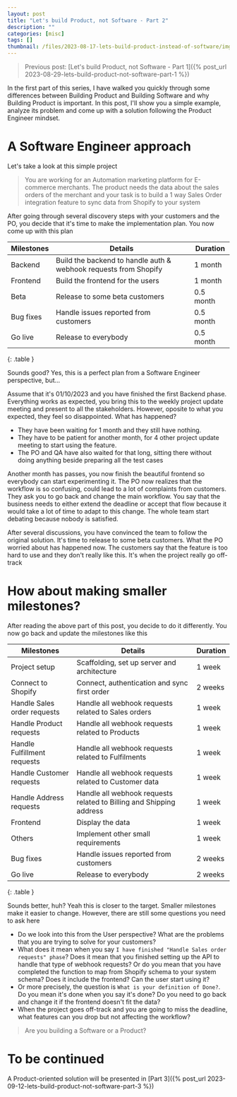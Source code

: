 ```yaml
---
layout: post
title: "Let's build Product, not Software - Part 2"
description: ""
categories: [misc]
tags: []
thumbnail: /files/2023-08-17-lets-build-product-instead-of-software/img1.png
---
```


> Previous post: [Let's build Product, not Software - Part 1]({% post_url 2023-08-29-lets-build-product-not-software-part-1 %})

In the first part of this series, I have walked you quickly through some differences
between Building Product and Building Software and why Building Product is important.
In this post, I'll show you a simple example, analyze its problem and come up with
a solution following the Product Engineer mindset.

# A Software Engineer approach

Let's take a look at this simple project

> You are working for an Automation marketing platform for E-commerce merchants.
> The product needs the data about the sales orders of the merchant and your task is to build a
> 1 way Sales Order integration feature to sync data from Shopify to your system

After going through several discovery steps with your customers and the PO, you decide that it's
time to make the implementation plan. You now come up with this plan

Milestones | Details                                                          | Duration
-----------|------------------------------------------------------------------|----------
Backend    | Build the backend to handle auth & webhook requests from Shopify | 1 month
Frontend   | Build the frontend for the users                                 | 1 month
Beta       | Release to some beta customers                                   | 0.5 month
Bug fixes  | Handle issues reported from customers                            | 0.5 month
Go live    | Release to everybody                                             | 0.5 month
{: .table }

Sounds good? Yes, this is a perfect plan from a Software Engineer perspective, but...

<!-- more -->

Assume that it's 01/10/2023 and you have finished the first Backend phase. Everything works as
expected, you bring this to the weekly project update meeting and present to all the stakeholders.
However, oposite to what you expected, they feel so disappointed. What has happened?
- They have been waiting for 1 month and they still have nothing.
- They have to be patient for another month, for 4 other project update meeting to start using
the feature.
- The PO and QA have also waited for that long, sitting there without doing anything beside
preparing all the test cases

Another month has passes, you now finish the beautiful frontend so everybody can start
experimenting it. The PO now realizes that the workflow is so confusing, could lead to a lot of
complaints from customers. They ask you to go back and change the main workflow. You say
that the business needs to either extend the deadline or accept that flow because it would take
a lot of time to adapt to this change. The whole team start debating because nobody is satisfied.

After several discussions, you have convinced the team to follow the original solution. It's time
to release to some beta customers. What the PO worried about has happened now. The customers say
that the feature is too hard to use and they don't really like this. It's when the project really
go off-track

# How about making smaller milestones?

After reading the above part of this post, you decide to do it differently. You now go back and
update the milestones like this

Milestones                  | Details                                                             | Duration
----------------------------|---------------------------------------------------------------------|---------
Project setup               | Scaffolding, set up server and architecture                         | 1 week
Connect to Shopify          | Connect, authentication and sync first order                        | 2 weeks
Handle Sales order requests | Handle all webhook requests related to Sales orders                 | 1 week
Handle Product requests     | Handle all webhook requests related to Products                     | 1 week
Handle Fulfillment requests | Handle all webhook requests related to Fulfilments                  | 1 week
Handle Customer requests    | Handle all webhook requests related to Customer data                | 1 week
Handle Address requests     | Handle all webhook requests related to Billing and Shipping address | 1 week
Frontend                    | Display the data                                                    | 1 week
Others                      | Implement other small requirements                                  | 1 week
Bug fixes                   | Handle issues reported from customers                               | 2 weeks
Go live                     | Release to everybody                                                | 2 weeks
{: .table }

Sounds better, huh? Yeah this is closer to the target. Smaller milestones make it easier to change.
However, there are still some questions you need to ask here

- Do we look into this from the User perspective? What are the problems that you are trying to solve
for your customers?
- What does it mean when you say `I have finished "Handle Sales order requests" phase`? Does it
mean that you finished setting up the API to handle that type of webhook requests? Or do you
mean that you have completed the function to map from Shopify schema to your system schema? Does
it include the frontend? Can the user start using it?
- Or more precisely, the question is `What is your definition of Done?`. Do you mean it's done when
you say it's done? Do you need to go back and change it if the frontend doesn't fit the data?
- When the project goes off-track and you are going to miss the deadline, what features can you
drop but not affecting the workflow?

> Are you building a Software or a Product?

# To be continued

A Product-oriented solution will be presented in
[Part 3]({% post_url 2023-09-12-lets-build-product-not-software-part-3 %})